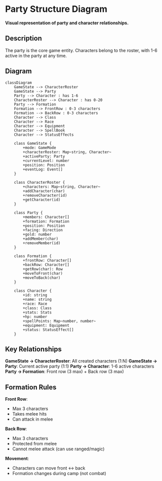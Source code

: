 # Party Structure Diagram

**Visual representation of party and character relationships.**

## Description

The party is the core game entity. Characters belong to the roster, with 1-6 active in the party at any time.

## Diagram

```mermaid
classDiagram
    GameState --> CharacterRoster
    GameState --> Party
    Party --> Character : has 1-6
    CharacterRoster --> Character : has 0-20
    Party --> Formation
    Formation --> FrontRow : 0-3 characters
    Formation --> BackRow : 0-3 characters
    Character --> Class
    Character --> Race
    Character --> Equipment
    Character --> SpellBook
    Character --> StatusEffects

    class GameState {
        +mode: GameMode
        +characterRoster: Map~string, Character~
        +activeParty: Party
        +currentLevel: number
        +position: Position
        +eventLog: Event[]
    }

    class CharacterRoster {
        +characters: Map~string, Character~
        +addCharacter(char)
        +removeCharacter(id)
        +getCharacter(id)
    }

    class Party {
        +members: Character[]
        +formation: Formation
        +position: Position
        +facing: Direction
        +gold: number
        +addMember(char)
        +removeMember(id)
    }

    class Formation {
        +frontRow: Character[]
        +backRow: Character[]
        +getRow(char): Row
        +moveToFront(char)
        +moveToBack(char)
    }

    class Character {
        +id: string
        +name: string
        +race: Race
        +class: Class
        +stats: Stats
        +hp: number
        +spellPoints: Map~number, number~
        +equipment: Equipment
        +status: StatusEffect[]
    }
```

## Key Relationships

**GameState → CharacterRoster**: All created characters (1:N)
**GameState → Party**: Current active party (1:1)
**Party → Character**: 1-6 active characters
**Party → Formation**: Front row (3 max) + Back row (3 max)

## Formation Rules

**Front Row**:
- Max 3 characters
- Takes melee hits
- Can attack in melee

**Back Row**:
- Max 3 characters
- Protected from melee
- Cannot melee attack (can use ranged/magic)

**Movement**:
- Characters can move front ↔ back
- Formation changes during camp (not combat)
